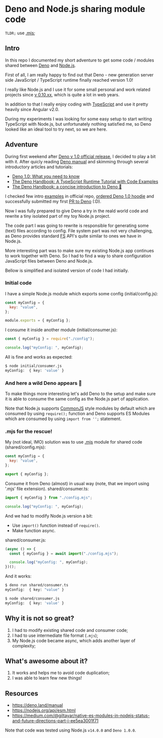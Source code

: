# Deno and Node.js sharing module code

`TLDR;` use [.mjs](#mjs-for-the-rescue);

## Intro

In this repo I documented my short adventure to get some code / modules shared between [Deno](https://deno.land/) and [Node.js](https://nodejs.org/).

First of all, I am really happy to find out that Deno - new generation server side JavaScript / TypeScript runtime finally reached version 1.0!

I really like Node.js and I use it for some small personal and work related projects since [v 0.10.xx](https://nodejs.org/en/download/releases/), which is quite a lot in web years.

In addition to that I really enjoy coding with [TypeScript](https://www.typescriptlang.org/) and use it pretty heavily since Angular v2.0.

During my experiments I was looking for some easy setup to start writing TypeScript with Node.js, but unfortunately nothing satisfied me, so Deno looked like an ideal tool to try next, so we are here.

## Adventure

During first weekend after [Deno v 1.0 official release](https://deno.land/v1), I decided to play a bit with it. After quicly reading [Deno manual](https://deno.land/manual/introduction) and skimming through several introductory articles and tutorials:

- [Deno 1.0: What you need to know](https://blog.logrocket.com/deno-1-0-what-you-need-to-know/)
- [The Deno Handbook: A TypeScript Runtime Tutorial with Code Examples](https://www.freecodecamp.org/news/the-deno-handbook/)
- [The Deno Handbook: a concise introduction to Deno 🦕](https://flaviocopes.com/deno/)

I checked few intro [examples](https://deno.land/std/examples) in official repo, [ordered Deno 1.0 hoodie](https://deno.land/v1/hoodie) and successfully submitted my first [PR to Deno](https://github.com/denoland/deno/pull/5467) (:D). 

Now I was fully prepared to give Deno a try in the reald world code and rewrite a tiny isolated part of my toy Node.js project.

The code part I was going to rewrite is responsible for generating some (text) files according to config. File system part was not very challenging, as Deno provides standard [FS](https://deno.land/std/fs) API's quite similar to ones we have in Node.js.

More interesting part was to make sure my existing Node.js app continues to work together with Deno. So I had to find a way to share configuration JavaScript files between Deno and Node.js.

Bellow is simplified and isolated version of code I had initially.

### Initial code

I have a simple Node.js module which exports some config (initial/config.js):

```js
const myConfig = {
  key: "value",
};

module.exports = { myConfig };
```

I consume it inside another module (initial/consumer.js):

```js
const { myConfig } = require("./config");

console.log("myConfig: ", myConfig);
```

All is fine and works as expected:

```bash
$ node initial/consumer.js
myConfig:  { key: 'value' }
```

### And here a wild Deno appears 🦕

To make things more interesting let's add Deno to the setup and make sure it is able to consume the same config as the Node.js part of application.

Note that Node.js supports [CommonJS](https://en.wikipedia.org/wiki/CommonJS) style modules by default which are consumed by using `require();` function and Deno supports ES Modules which are consumed by using `import from '';` statement.

### .mjs for the rescue!

My (not ideal, IMO) solution was to use [.mjs](https://nodejs.org/api/esm.html) module for shared code (shared/config.mjs):

```mjs
const myConfig = {
  key: "value",
};

export { myConfig };
```

Consume it from Deno (almost) in usual way (note, that we import using '.mjs' file extension). shared/consumer.ts:

```ts
import { myConfig } from "./config.mjs";

console.log("myConfig: ", myConfig);
```

And we had to modify Node.js version a bit:

- Use `import()` function instead of `require()`.
- Make function async.

shared/consumer.js:

```js
(async () => {
  const { myConfig } = await import("./config.mjs");

  console.log("myConfig: ", myConfig);
})();
```

And it works:

```bash
$ deno run shared/consumer.ts
myConfig:  { key: "value" }

$ node shared/consumer.js
myConfig:  { key: 'value' }
```

## Why it is not so great?

1. I had to modify existing shared code and consumer code;
2. I had to use intermediate file format (`.mjs`);
3. My Node.js code became async, which adds another layer of complexity;

## What's awesome about it?

1. It works and helps me to avoid code duplication;
2. I was able to learn few new things!

## Resources

- https://deno.land/manual
- https://nodejs.org/api/esm.html
- https://medium.com/@giltayar/native-es-modules-in-nodejs-status-and-future-directions-part-i-ee5ea3001f71

Note that code was tested using Node.js `v14.0.0` and `Deno 1.0.0`.
